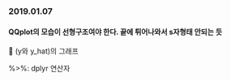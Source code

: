 ### 2019.01.07
#### QQplot의 모습이 선형구조여야 한다. 끝에 튀어나와서 s자형태 안되는 듯

	(y와 y_hat)의 그래프  

%>%: dplyr 연산자  


